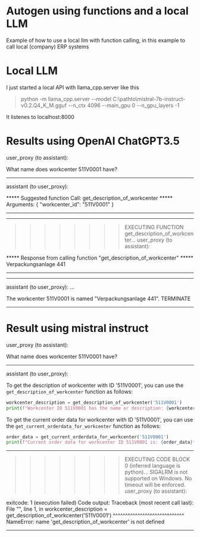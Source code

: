 # Autogen using functions and a local LLM
Example of how to use a local llm with function calling, in this example to call local (company) ERP systems

# Local LLM
I just started a local API with llama_cpp.server like this

>  python -m llama_cpp.server --model C:\pathto\mistral-7b-instruct-v0.2.Q4_K_M.gguf --n_ctx 4096 --main_gpu 0 --n_gpu_layers -1

It listenes to localhost:8000

# Results using OpenAI ChatGPT3.5

user_proxy (to assistant):

What name does workcenter 511V0001 have? 

--------------------------------------------------------------------------------
assistant (to user_proxy):

***** Suggested function Call: get_description_of_workcenter *****
Arguments: 
{
  "workcenter_id": "511V0001"
}
******************************************************************

--------------------------------------------------------------------------------

>>>>>>>> EXECUTING FUNCTION get_description_of_workcenter...
user_proxy (to assistant):

***** Response from calling function "get_description_of_workcenter" *****
Verpackungsanlage 441
**************************************************************************

--------------------------------------------------------------------------------
assistant (to user_proxy):
...

The workcenter 511V0001 is named "Verpackungsanlage 441". TERMINATE

--------------------------------------------------------------------------------

# Result using mistral instruct

user_proxy (to assistant):

What name does workcenter 511V0001 have? 

--------------------------------------------------------------------------------
assistant (to user_proxy):

 To get the description of workcenter with ID '511V0001', you can use the `get_description_of_workcenter` function as follows:

```python
workcenter_description = get_description_of_workcenter('511V0001')
print(f"Workcenter ID 511V0001 has the name or description: {workcenter_description}")
```

To get the current order data for workcenter with ID '511V0001', you can use the `get_current_orderdata_for_workcenter` function as follows:

```python
order_data = get_current_orderdata_for_workcenter('511V0001')
print(f"Current order data for workcenter ID 511V0001 is: {order_data}")
```

--------------------------------------------------------------------------------

>>>>>>>> EXECUTING CODE BLOCK 0 (inferred language is python)...
SIGALRM is not supported on Windows. No timeout will be enforced.
user_proxy (to assistant):

exitcode: 1 (execution failed)
Code output: 
Traceback (most recent call last):
  File "", line 1, in <module>
    workcenter_description = get_description_of_workcenter('511V0001')
                             ^^^^^^^^^^^^^^^^^^^^^^^^^^^^^
NameError: name 'get_description_of_workcenter' is not defined


--------------------------------------------------------------------------------
